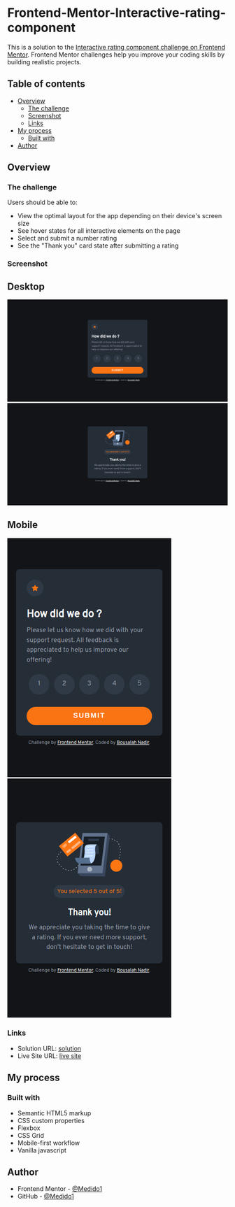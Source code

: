 # Frontend-Mentor-Interactive-rating-component

This is a solution to the [Interactive rating component challenge on Frontend Mentor](https://www.frontendmentor.io/challenges/interactive-rating-component-koxpeBUmI). Frontend Mentor challenges help you improve your coding skills by building realistic projects. 

## Table of contents

- [Overview](#overview)
  - [The challenge](#the-challenge)
  - [Screenshot](#screenshot)
  - [Links](#links)
- [My process](#my-process)
  - [Built with](#built-with)
- [Author](#author)

## Overview

### The challenge

Users should be able to:

- View the optimal layout for the app depending on their device's screen size
- See hover states for all interactive elements on the page
- Select and submit a number rating
- See the "Thank you" card state after submitting a rating

### Screenshot

 ## Desktop
 ![](./images/rating-card-desktop.png)
 ![](./images/thank-you-card-desktop.png)

 ## Mobile

 ![](./images/rating-card-mobile.png)
 ![](./images/thank-you-card-mobile.png)

 ### Links

- Solution URL: [solution](https://your-solution-url.com)
- Live Site URL: [live site](https://github.com/Medido1/Frontend-Mentor-Interactive-rating-component)

## My process

### Built with

- Semantic HTML5 markup
- CSS custom properties
- Flexbox
- CSS Grid
- Mobile-first workflow
- Vanilla javascript

## Author

- Frontend Mentor - [@Medido1](https://www.frontendmentor.io/profile/Medido1)
- GitHub - [@Medido1](https://github.com/Medido1)